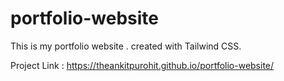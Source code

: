 # portfolio-website
This is my portfolio website . created with Tailwind CSS.

Project Link : https://theankitpurohit.github.io/portfolio-website/
